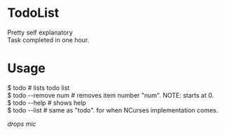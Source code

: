 # TodoList
Pretty self explanatory<br />
Task completed in one hour.

# Usage
$ todo                # lists todo list<br />
$ todo --remove num   # removes item number "num". NOTE: starts at 0.<br />
$ todo --help         # shows help<br />
$ todo --list         # same as "todo". for when NCurses implementation comes.<br />

*drops mic*
